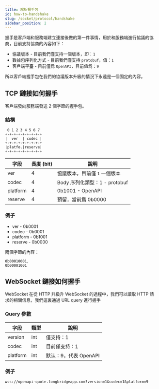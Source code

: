 ```yaml
---
title: 解析握手包
id: how-to-handshake
slug: /socket/protocol/handshake
sidebar_position: 2
---
```


握手是客戶端和服務端建立連接後做的第一件事情，用於和服務端進行協議的協商，目前支持協商的內容如下：

- 協議版本 - 目前我們僅支持一個版本，即：`1`
- 數據包序列化方式 - 目前我們僅支持 `protobuf`，值：`1`
- 客戶端平臺 - 目前僅爲 `OpenAPI`，目前值爲：`9`

所以客戶端握手包在我們的協議版本升級的情況下永遠是一個固定的內容。

## TCP 鏈接如何握手

客戶端發向服務端發送 2 個字節的握手包。

### 結構

```
 0 1 2 3 4 5 6 7
+-+-+-+-+-+-+-+-+
|  ver  | codec |
+-+-+-+-+-+-+-+-+
|platfo.|reserve|
+-+-+-+-+-+-+-+-+
```

| 字段     | 長度 (bit) | 說明                          |
| -------- | ---------- | ----------------------------- |
| ver      | 4          | 協議版本，目前僅 `1` 一個版本 |
| codec    | 4          | Body 序列化類型：1 - protobuf |
| platform | 4          | 0b1001 - OpenAPI              |
| reserve  | 4          | 預留，當前爲 0b0000           |

### 例子

- ver - 0b0001
- codec - 0b0001
- platform - 0b1001
- reserve - 0b0000

兩個字節的內容：

```
0b00010001,
0b00001001
```

## WebSocket 鏈接如何握手

WebSocket 在從 HTTP 升級升 WebSocket 的過程中，我們可以讀取 HTTP 請求的相關信息，我們這裏通過 URL query 進行握手

### Query 參數

| 字段     | 類型 | 說明                  |
| -------- | ---- | --------------------- |
| version  | int  | 僅支持：1             |
| codec    | int  | 目前僅支持：1         |
| platform | int  | 默认：9，代表 OpenAPI |

### 例子

```
wss://openapi-quote.longbridgeapp.com?version=1&codec=1&platform=9
```
